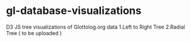 # gl-database-visualizations
D3 JS tree visualizations of Glottolog.org data 
1.Left to Right Tree
2.Radial Tree ( to be uploaded )